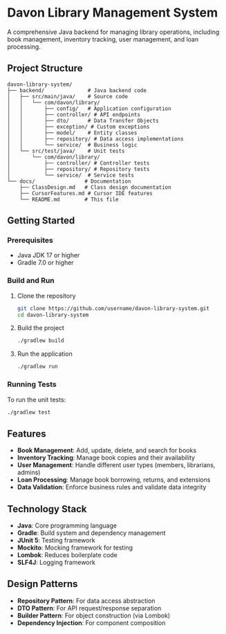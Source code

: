 # Davon Library Management System

A comprehensive Java backend for managing library operations, including book management, inventory tracking, user management, and loan processing.

## Project Structure

```
davon-library-system/
├── backend/              # Java backend code
│   ├── src/main/java/    # Source code
│   │   └── com/davon/library/
│   │       ├── config/   # Application configuration
│   │       ├── controller/ # API endpoints
│   │       ├── dto/      # Data Transfer Objects
│   │       ├── exception/ # Custom exceptions
│   │       ├── model/    # Entity classes
│   │       ├── repository/ # Data access implementations
│   │       └── service/  # Business logic
│   └── src/test/java/    # Unit tests
│       └── com/davon/library/
│           ├── controller/ # Controller tests
│           ├── repository/ # Repository tests
│           └── service/  # Service tests
└── docs/                # Documentation
    ├── ClassDesign.md   # Class design documentation
    ├── CursorFeatures.md # Cursor IDE features
    └── README.md        # This file
```

## Getting Started

### Prerequisites

- Java JDK 17 or higher
- Gradle 7.0 or higher

### Build and Run

1. Clone the repository

   ```bash
   git clone https://github.com/username/davon-library-system.git
   cd davon-library-system
   ```

2. Build the project

   ```bash
   ./gradlew build
   ```

3. Run the application
   ```bash
   ./gradlew run
   ```

### Running Tests

To run the unit tests:

```bash
./gradlew test
```

## Features

- **Book Management**: Add, update, delete, and search for books
- **Inventory Tracking**: Manage book copies and their availability
- **User Management**: Handle different user types (members, librarians, admins)
- **Loan Processing**: Manage book borrowing, returns, and extensions
- **Data Validation**: Enforce business rules and validate data integrity

## Technology Stack

- **Java**: Core programming language
- **Gradle**: Build system and dependency management
- **JUnit 5**: Testing framework
- **Mockito**: Mocking framework for testing
- **Lombok**: Reduces boilerplate code
- **SLF4J**: Logging framework

## Design Patterns

- **Repository Pattern**: For data access abstraction
- **DTO Pattern**: For API request/response separation
- **Builder Pattern**: For object construction (via Lombok)
- **Dependency Injection**: For component composition
